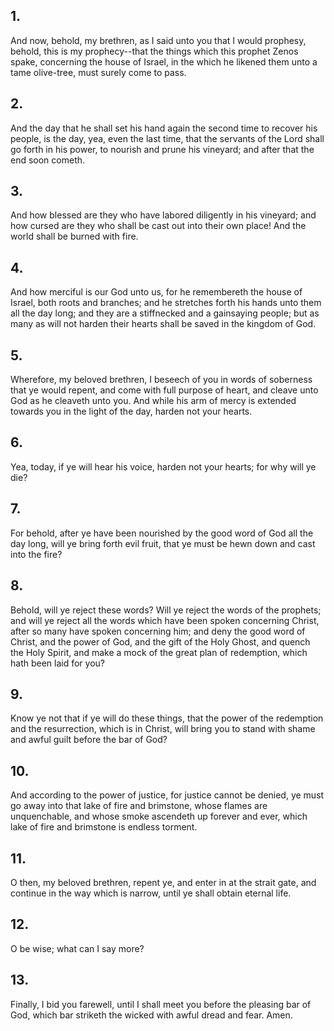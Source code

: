 ## 1.
And now, behold, my brethren, as I said unto you that I would prophesy, behold, this is my prophecy--that the things which this prophet Zenos spake, concerning the house of Israel, in the which he likened them unto a tame olive-tree, must surely come to pass.
## 2.
And the day that he shall set his hand again the second time to recover his people, is the day, yea, even the last time, that the servants of the Lord shall go forth in his power, to nourish and prune his vineyard; and after that the end soon cometh.
## 3.
And how blessed are they who have labored diligently in his vineyard; and how cursed are they who shall be cast out into their own place! And the world shall be burned with fire.
## 4.
And how merciful is our God unto us, for he remembereth the house of Israel, both roots and branches; and he stretches forth his hands unto them all the day long; and they are a stiffnecked and a gainsaying people; but as many as will not harden their hearts shall be saved in the kingdom of God.
## 5.
Wherefore, my beloved brethren, I beseech of you in words of soberness that ye would repent, and come with full purpose of heart, and cleave unto God as he cleaveth unto you. And while his arm of mercy is extended towards you in the light of the day, harden not your hearts.
## 6.
Yea, today, if ye will hear his voice, harden not your hearts; for why will ye die?
## 7.
For behold, after ye have been nourished by the good word of God all the day long, will ye bring forth evil fruit, that ye must be hewn down and cast into the fire?
## 8.
Behold, will ye reject these words? Will ye reject the words of the prophets; and will ye reject all the words which have been spoken concerning Christ, after so many have spoken concerning him; and deny the good word of Christ, and the power of God, and the gift of the Holy Ghost, and quench the Holy Spirit, and make a mock of the great plan of redemption, which hath been laid for you?
## 9.
Know ye not that if ye will do these things, that the power of the redemption and the resurrection, which is in Christ, will bring you to stand with shame and awful guilt before the bar of God?
## 10.
And according to the power of justice, for justice cannot be denied, ye must go away into that lake of fire and brimstone, whose flames are unquenchable, and whose smoke ascendeth up forever and ever, which lake of fire and brimstone is endless torment.
## 11.
O then, my beloved brethren, repent ye, and enter in at the strait gate, and continue in the way which is narrow, until ye shall obtain eternal life.
## 12.
O be wise; what can I say more?
## 13.
Finally, I bid you farewell, until I shall meet you before the pleasing bar of God, which bar striketh the wicked with awful dread and fear. Amen.
